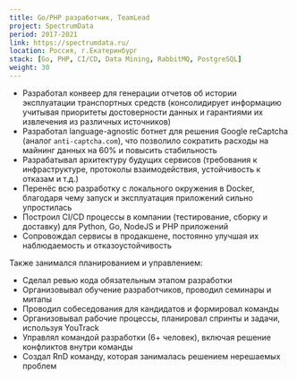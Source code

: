 ```yaml
---
title: Go/PHP разработчик, TeamLead
project: SpectrumData
period: 2017-2021
link: https://spectrumdata.ru/
location: Россия, г.Екатеринбург
stack: [Go, PHP, CI/CD, Data Mining, RabbitMQ, PostgreSQL]
weight: 30
---
```


- Разработал конвеер для генерации отчетов об истории эксплуатации транспортных средств (консолидирует информацию учитывая приоритеты достоверности данных и гарантиями их извлечения из различных источников)
- Разработал language-agnostic ботнет для решения Google reCaptcha (аналог `anti-captcha.com`), что позволило сократить расходы на майнинг данных на 60% и повысить стабильность
- Разрабатывал архитектуру будущих сервисов (требования к инфраструктуре, протоколы взаимодействия, устойчивость к отказам и т.д.)
- Перенёс всю разработку с локального окружения в Docker, благодаря чему запуск и эксплуатация приложений сильно упростилась
- Построил CI/CD процессы в компании (тестирование, сборку и доставку) для Python, Go, NodeJS и PHP приложений
- Сопровождал сервисы в продакшене, постоянно улучшая их наблюдаемость и отказоустойчивость

Также занимался планированием и управлением:

- Сделал ревью кода обязательным этапом разработки
- Организовывал обучение разработчиков, проводил семинары и митапы
- Проводил собеседования для кандидатов и формировал команды
- Организовывал рабочие процессы, планировал спринты и задачи, используя YouTrack
- Управлял командой разработки (6+ человек), включая решение конфликтов внутри команды
- Создал RnD команду, которая занималась решением нерешаемых проблем
